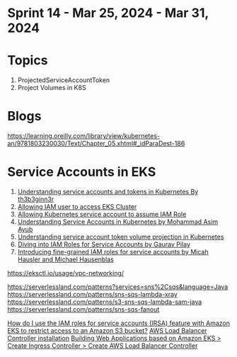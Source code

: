 <h1>Sprint 14 - Mar 25, 2024 - Mar 31, 2024</h1>

# Topics

1. ProjectedServiceAccountToken
2. Project Volumes in K8S

# Blogs

https://learning.oreilly.com/library/view/kubernetes-an/9781803230030/Text/Chapter_05.xhtml#_idParaDest-186

# Service Accounts in EKS

1. [Understanding service accounts and tokens in Kubernetes By th3b3ginn3r](https://medium.com/@th3b3ginn3r/understanding-service-accounts-in-kubernetes-e9d2abe19df8)
2. [Allowing IAM user to access EKS Cluster](https://medium.com/@th3b3ginn3r/allowing-an-iam-user-to-access-an-eks-cluster-f7b537a50d82)
3. [Allowing Kubernetes service account to assume IAM Role](https://medium.com/@th3b3ginn3r/allowing-kubernetes-service-account-to-assume-iam-role-dbfec552a6a6)
4. [Understanding Service Accounts in Kubernetes by Mohammad Asim Ayub](https://medium.com/codex/understanding-service-accounts-in-kubernetes-236e22282eeb)
5. [Understanding service account token volume projection in Kubernetes](https://mohammad-ayub.medium.com/understanding-service-account-token-volume-projection-in-kubernetes-15d5623e7cc7)
6. [Diving into IAM Roles for Service Accounts by Gaurav Pilay](https://aws.amazon.com/blogs/containers/diving-into-iam-roles-for-service-accounts/)
7. [Introducing fine-grained IAM roles for service accounts by Micah Hausler and Michael Hausenblas](https://aws.amazon.com/blogs/opensource/introducing-fine-grained-iam-roles-service-accounts/)

https://eksctl.io/usage/vpc-networking/

https://serverlessland.com/patterns?services=sns%2Csqs&language=Java
https://serverlessland.com/patterns/sns-sqs-lambda-xray
https://serverlessland.com/patterns/s3-sns-sqs-lambda-sam-java
https://serverlessland.com/patterns/sns-sqs-fanout


[How do I use the IAM roles for service accounts (IRSA) feature with Amazon EKS to restrict access to an Amazon S3 bucket?](https://repost.aws/knowledge-center/eks-restrict-s3-bucket)
[AWS Load Balancer Controller installation](https://kubernetes-sigs.github.io/aws-load-balancer-controller/v2.7/deploy/installation/)
[Building Web Applications based on Amazon EKS > Create Ingress Controller > Create AWS Load Balancer Controller](https://catalog.us-east-1.prod.workshops.aws/workshops/9c0aa9ab-90a9-44a6-abe1-8dff360ae428/en-US/60-ingress-controller/100-launch-alb)